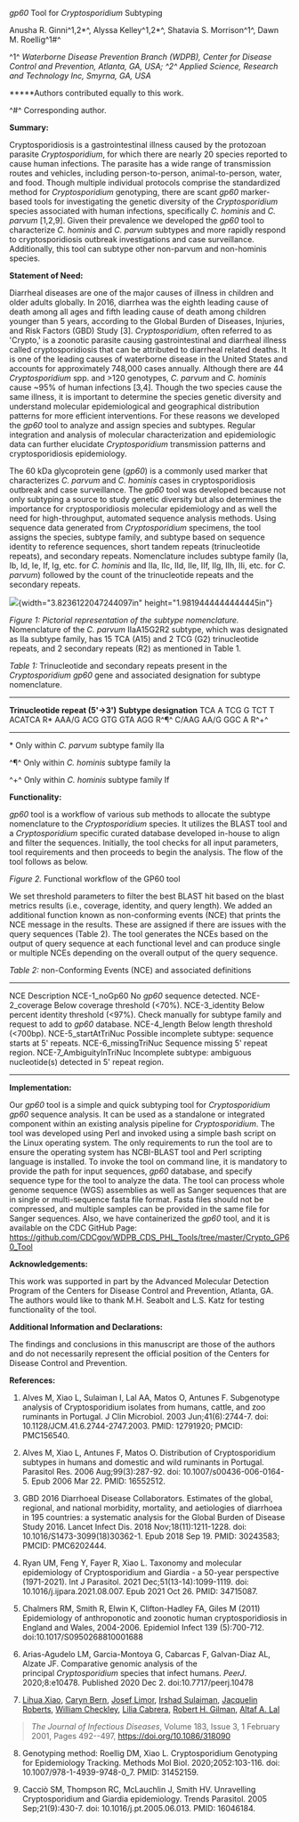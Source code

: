 *gp60* Tool for *Cryptosporidium* Subtyping

Anusha R. Ginni^1,2\*^, Alyssa Kelley^1,2\*^, Shatavia S. Morrison^1^,
Dawn M. Roellig^1\#^

^1^ *Waterborne Disease Prevention Branch (WDPB), Center for Disease
Control and Prevention, Atlanta, GA, USA; ^2^ Applied Science, Research
and Technology Inc, Smyrna, GA, USA*

**\***Authors contributed equally to this work.

^\#^ Corresponding author.

**Summary:**

Cryptosporidiosis is a gastrointestinal illness caused by the protozoan
parasite *Cryptosporidium*, for which there are nearly 20 species
reported to cause human infections. The parasite has a wide range of
transmission routes and vehicles, including person-to-person,
animal-to-person, water, and food. Though multiple individual protocols
comprise the standardized method for *Cryptosporidium* genotyping, there
are scant *gp60* marker-based tools for investigating the genetic
diversity of the *Cryptosporidium* species associated with human
infections, specifically *C. hominis* and *C. parvum* \[1,2,9\]. Given
their prevalence we developed the *gp60* tool to characterize *C.
hominis* and *C. parvum* subtypes and more rapidly respond to
cryptosporidiosis outbreak investigations and case surveillance.
Additionally, this tool can subtype other non-parvum and non-hominis
species.

**Statement of Need:**

Diarrheal diseases are one of the major causes of illness in children
and older adults globally. In 2016, diarrhea was the eighth leading
cause of death among all ages and fifth leading cause of death among
children younger than 5 years, according to the Global Burden of
Diseases, Injuries, and Risk Factors (GBD) Study \[3\].
*Cryptosporidium*, often referred to as 'Crypto,' is a zoonotic parasite
causing gastrointestinal and diarrheal illness called cryptosporidiosis
that can be attributed to diarrheal related deaths. It is one of the
leading causes of waterborne disease in the United States and accounts
for approximately 748,000 cases annually. Although there are 44
*Cryptosporidium* spp. and \>120 genotypes, *C. parvum* and *C. hominis*
cause \~95% of human infections \[3,4\]. Though the two species cause
the same illness, it is important to determine the species genetic
diversity and understand molecular epidemiological and geographical
distribution patterns for more efficient interventions. For these
reasons we developed the *gp60* tool to analyze and assign species and
subtypes. Regular integration and analysis of molecular characterization
and epidemiologic data can further elucidate *Cryptosporidium*
transmission patterns and cryptosporidiosis epidemiology.

The 60 kDa glycoprotein gene (*gp60*) is a commonly used marker that
characterizes *C. parvum* and *C. hominis* cases in cryptosporidiosis
outbreak and case surveillance. The *gp60* tool was developed because
not only subtyping a source to study genetic diversity but also
determines the importance for cryptosporidiosis molecular epidemiology
and as well the need for high-throughput, automated sequence analysis
methods. Using sequence data generated from *Cryptosporidium* specimens,
the tool assigns the species, subtype family, and subtype based on
sequence identity to reference sequences, short tandem repeats
(trinucleotide repeats), and secondary repeats. Nomenclature includes
subtype family (Ia, Ib, Id, Ie, If, Ig, etc. for *C. hominis* and IIa,
IIc, IId, IIe, IIf, IIg, IIh, IIi, etc. for *C. parvum*) followed by the
count of the trinucleotide repeats and the secondary repeats.

![](media/image1.png){width="3.8236122047244097in"
height="1.9819444444444445in"}

*Figure 1: Pictorial representation of the subtype nomenclature.*
Nomenclature of the *C. parvum* IIaA15G2R2 subtype, which was designated
as IIa subtype family, has 15 TCA (A15) and 2 TCG (G2) trinucleotide
repeats, and 2 secondary repeats (R2) as mentioned in Table 1.

*Table 1:* Trinucleotide and secondary repeats present in the
*Cryptosporidium* *gp60* gene and associated designation for subtype
nomenclature.

  ---------------------------------- -------------------------
  **Trinucleotide repeat (5'→3')**   **Subtype designation**
  TCA                                A
  TCG                                G
  TCT                                T
  ACATCA                             R\*
  AAA/G ACG GTG GTA AGG              R^¶^
  C/AAG AA/G GGC A                   R^+^
  ---------------------------------- -------------------------

\* Only within *C. parvum* subtype family IIa

^¶^ Only within *C. hominis* subtype family Ia

^+^ Only within *C. hominis* subtype family If

**Functionality:**

*gp60* tool is a workflow of various sub methods to allocate the subtype
nomenclature to the *Cryptosporidium* species. It utilizes the BLAST
tool and a *Cryptosporidium* specific curated database developed
in-house to align and filter the sequences. Initially, the tool checks
for all input parameters, tool requirements and then proceeds to begin
the analysis. The flow of the tool follows as below.

*Figure 2.* Functional workflow of the GP60 tool

We set threshold parameters to filter the best BLAST hit based on the
blast metrics results (i.e., coverage, identity, and query length). We
added an additional function known as non-conforming events (NCE) that
prints the NCE message in the results. These are assigned if there are
issues with the query sequences (Table 2). The tool generates the NCEs
based on the output of query sequence at each functional level and can
produce single or multiple NCEs depending on the overall output of the
query sequence.

*Table 2:* non-Conforming Events (NCE) and associated definitions

  -------------------------- --------------------------------------------------------------------------------------------------------------------
  NCE                        Description
  NCE-1\_noGp60              No *gp60* sequence detected.
  NCE-2\_coverage            Below coverage threshold (\<70%).
  NCE-3\_identity            Below percent identity threshold (\<97%). Check manually for subtype family and request to add to *gp60* database.
  NCE-4\_length              Below length threshold (\<700bp).
  NCE-5\_startAtTriNuc       Possible incomplete subtype: sequence starts at 5\' repeats.
  NCE-6\_missingTriNuc       Sequence missing 5\' repeat region.
  NCE-7\_AmbiguityInTriNuc   Incomplete subtype: ambiguous nucleotide(s) detected in 5\' repeat region.
  -------------------------- --------------------------------------------------------------------------------------------------------------------

**Implementation:**

Our *gp60* tool is a simple and quick subtyping tool for
*Cryptosporidium* *gp60* sequence analysis. It can be used as a
standalone or integrated component within an existing analysis pipeline
for *Cryptosporidium*. The tool was developed using Perl and invoked
using a simple bash script on the Linux operating system. The only
requirements to run the tool are to ensure the operating system has
NCBI-BLAST tool and Perl scripting language is installed. To invoke the
tool on command line, it is mandatory to provide the path for input
sequences, *gp60* database, and specify sequence type for the tool to
analyze the data. The tool can process whole genome sequence (WGS)
assemblies as well as Sanger sequences that are in single or
multi-sequence fasta file format. Fasta files should not be compressed,
and multiple samples can be provided in the same file for Sanger
sequences. Also, we have containerized the *gp60* tool, and it is
available on the CDC GitHub Page:
<https://github.com/CDCgov/WDPB_CDS_PHL_Tools/tree/master/Crypto_GP60_Tool>

**Acknowledgements:**

This work was supported in part by the Advanced Molecular Detection
Program of the Centers for Disease Control and Prevention, Atlanta, GA.
The authors would like to thank M.H. Seabolt and L.S. Katz for testing
functionality of the tool.

**Additional Information and Declarations:**

The findings and conclusions in this manuscript are those of the authors
and do not necessarily represent the official position of the Centers
for Disease Control and Prevention.

**References:**

1.  Alves M, Xiao L, Sulaiman I, Lal AA, Matos O, Antunes F. Subgenotype
    analysis of Cryptosporidium isolates from humans, cattle, and zoo
    ruminants in Portugal. J Clin Microbiol. 2003 Jun;41(6):2744-7. doi:
    10.1128/JCM.41.6.2744-2747.2003. PMID: 12791920; PMCID: PMC156540.

2.  Alves M, Xiao L, Antunes F, Matos O. Distribution of Cryptosporidium
    subtypes in humans and domestic and wild ruminants in Portugal.
    Parasitol Res. 2006 Aug;99(3):287-92. doi:
    10.1007/s00436-006-0164-5. Epub 2006 Mar 22. PMID: 16552512.

3.  GBD 2016 Diarrhoeal Disease Collaborators. Estimates of the global,
    regional, and national morbidity, mortality, and aetiologies of
    diarrhoea in 195 countries: a systematic analysis for the Global
    Burden of Disease Study 2016. Lancet Infect Dis. 2018
    Nov;18(11):1211-1228. doi: 10.1016/S1473-3099(18)30362-1. Epub 2018
    Sep 19. PMID: 30243583; PMCID: PMC6202444.

4.  Ryan UM, Feng Y, Fayer R, Xiao L. Taxonomy and molecular
    epidemiology of Cryptosporidium and Giardia - a 50-year perspective
    (1971-2021). Int J Parasitol. 2021 Dec;51(13-14):1099-1119. doi:
    10.1016/j.ijpara.2021.08.007. Epub 2021 Oct 26. PMID: 34715087.

5.  Chalmers RM, Smith R, Elwin K, Clifton-Hadley FA, Giles M (2011)
    Epidemiology of anthroponotic and zoonotic human cryptosporidiosis
    in England and Wales, 2004-2006. Epidemiol Infect 139 (5):700-712.
    doi:10.1017/S0950268810001688

6.  Arias-Agudelo LM, Garcia-Montoya G, Cabarcas F, Galvan-Diaz AL,
    Alzate JF. Comparative genomic analysis of the
    principal *Cryptosporidium* species that infect humans. *PeerJ*.
    2020;8:e10478. Published 2020 Dec 2. doi:10.7717/peerj.10478

7.  [Lihua Xiao](about:blank), [Caryn Bern](about:blank), [Josef
    Limor](about:blank), [Irshad Sulaiman](about:blank), [Jacquelin
    Roberts](about:blank), [William Checkley](about:blank), [Lilia
    Cabrera](about:blank), [Robert H. Gilman](about:blank), [Altaf A.
    Lal](about:blank)

> *The Journal of Infectious Diseases*, Volume 183, Issue 3, 1 February
> 2001, Pages 492--497, <https://doi.org/10.1086/318090>

8.  Genotyping method: Roellig DM, Xiao L. Cryptosporidium Genotyping
    for Epidemiology Tracking. Methods Mol Biol. 2020;2052:103-116. doi:
    10.1007/978-1-4939-9748-0\_7. PMID: 31452159.

9.  Cacciò SM, Thompson RC, McLauchlin J, Smith HV. Unravelling
    Cryptosporidium and Giardia epidemiology. Trends Parasitol. 2005
    Sep;21(9):430-7. doi: 10.1016/j.pt.2005.06.013. PMID: 16046184.
